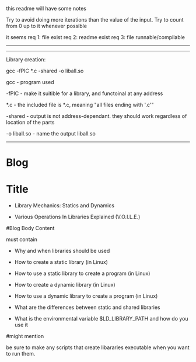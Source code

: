this readme will have some notes

Try to avoid doing more iterations than the value of the input.
Try to count from 0 up to it whenever possible

it seems 
req 1: file exist
req 2: readme exist
req 3: file runnable/compilable

----
---
Library creation:

gcc -fPIC *.c -shared -o liball.so

gcc - program used

-fPIC - make it suitible for a library, and functoinal at any address

*.c - the included file is *.c, meaning "all files ending with '.c'"

-shared - output is not address-dependant. they should work regardless of location of the parts

-o liball.so - name the output liball.so


----

# Blog

#  Title

- Library Mechanics: Statics and Dynamics

- Various Operations In Libraries Explained (V.O.I.L.E.)


#Blog Body Content

must contain

- Why and when libraries should be used

- How to create a static library (in Linux)

- How to use a static library to create a program (in Linux)

- How to create a dynamic library (in Linux)

- How to use a dynamic library to create a program (in Linux)

- What are the differences between static and shared libraries

- What is the environmental variable $LD_LIBRARY_PATH and how do you use it


#might mention

be sure to make any scripts that create libararies executable when you want to run them.


